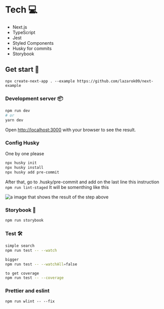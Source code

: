 
# Tech 💻
* Next.js
* TypeScript
* Jest
* Styled Components
* Husky for commits
* Storybook

## Get start 🐊
```
npx create-next-app . --example https://github.com/lazarok09/next-example
```
### Development server 📦

```bash
npm run dev
# or
yarn dev
```
Open [http://localhost:3000](http://localhost:3000) with your browser to see the result.

### Config Husky
One by one please
```bash
npx husky init
npx husky install
npx husky add pre-commit
```
After that, go to .husky/pre-commit and add on the last line this instruction
``` npm run lint-staged ```
It will be somenthing like this

<img src="https://i.imgur.com/nh2Kew5.png" alt="a image that shows the result of the step above" />

### Storybook 📑

```bash
npm run storybook
```
### Test 🛠️
```bash
simple search
npm run test -- --watch

bigger
npm run test -- --watchAll=false

to get coverage
npm run test -- --coverage
```

### Prettier and eslint
```
npm run wlint -- --fix
```
